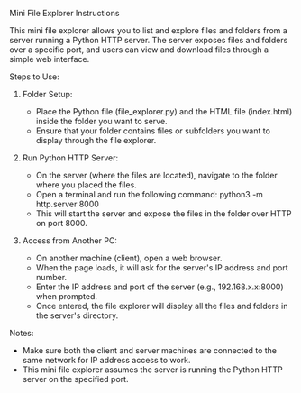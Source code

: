 
Mini File Explorer Instructions

This mini file explorer allows you to list and explore files and folders from a server running a Python HTTP server. The server exposes files and folders over a specific port, and users can view and download files through a simple web interface.

Steps to Use:

1. Folder Setup:
   - Place the Python file (file_explorer.py) and the HTML file (index.html) inside the folder you want to serve.
   - Ensure that your folder contains files or subfolders you want to display through the file explorer.

2. Run Python HTTP Server:
   - On the server (where the files are located), navigate to the folder where you placed the files.
   - Open a terminal and run the following command:
     python3 -m http.server 8000
   - This will start the server and expose the files in the folder over HTTP on port 8000.

3. Access from Another PC:
   - On another machine (client), open a web browser.
   - When the page loads, it will ask for the server's IP address and port number.
   - Enter the IP address and port of the server (e.g., 192.168.x.x:8000) when prompted.
   - Once entered, the file explorer will display all the files and folders in the server's directory.

Notes:
   - Make sure both the client and server machines are connected to the same network for IP address access to work.
   - This mini file explorer assumes the server is running the Python HTTP server on the specified port.
